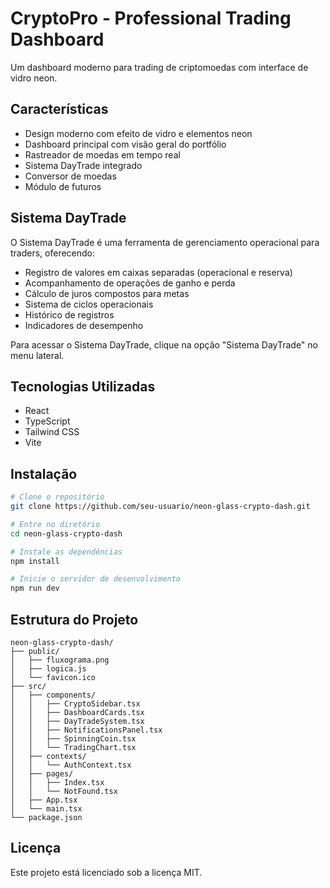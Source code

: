 # CryptoPro - Professional Trading Dashboard

Um dashboard moderno para trading de criptomoedas com interface de vidro neon.

## Características

- Design moderno com efeito de vidro e elementos neon
- Dashboard principal com visão geral do portfólio
- Rastreador de moedas em tempo real
- Sistema DayTrade integrado
- Conversor de moedas
- Módulo de futuros

## Sistema DayTrade

O Sistema DayTrade é uma ferramenta de gerenciamento operacional para traders, oferecendo:

- Registro de valores em caixas separadas (operacional e reserva)
- Acompanhamento de operações de ganho e perda
- Cálculo de juros compostos para metas
- Sistema de ciclos operacionais
- Histórico de registros
- Indicadores de desempenho

Para acessar o Sistema DayTrade, clique na opção "Sistema DayTrade" no menu lateral.

## Tecnologias Utilizadas

- React
- TypeScript
- Tailwind CSS
- Vite

## Instalação

```bash
# Clone o repositório
git clone https://github.com/seu-usuario/neon-glass-crypto-dash.git

# Entre no diretório
cd neon-glass-crypto-dash

# Instale as dependências
npm install

# Inicie o servidor de desenvolvimento
npm run dev
```

## Estrutura do Projeto

```
neon-glass-crypto-dash/
├── public/
│   ├── fluxograma.png
│   ├── logica.js
│   └── favicon.ico
├── src/
│   ├── components/
│   │   ├── CryptoSidebar.tsx
│   │   ├── DashboardCards.tsx
│   │   ├── DayTradeSystem.tsx
│   │   ├── NotificationsPanel.tsx
│   │   ├── SpinningCoin.tsx
│   │   └── TradingChart.tsx
│   ├── contexts/
│   │   └── AuthContext.tsx
│   ├── pages/
│   │   ├── Index.tsx
│   │   └── NotFound.tsx
│   ├── App.tsx
│   └── main.tsx
└── package.json
```

## Licença

Este projeto está licenciado sob a licença MIT.
